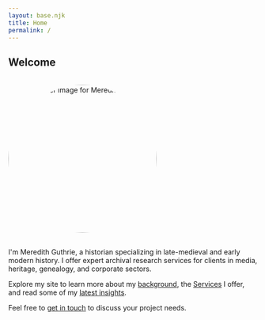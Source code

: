 ```yaml
---
layout: base.njk
title: Home
permalink: /
---
```


## Welcome

<img src="placeholder.jpg" alt="Placeholder image for Meredith Guthrie" class="placeholder" style="width: 300px; height: 300px; border-radius: 50%; margin: 1rem auto;"> 

I'm Meredith Guthrie, a historian specializing in late-medieval and early modern history. I offer expert archival research services for clients in media, heritage, genealogy, and corporate sectors.

Explore my site to learn more about my [background](/about/), the [Services](/services/) I offer, and read some of my [latest insights](/insights/).

Feel free to [get in touch](/contact/) to discuss your project needs. 
